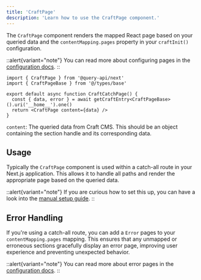 ```yaml
---
title: 'CraftPage'
description: 'Learn how to use the CraftPage component.'
---
```


The `CraftPage` component renders the mapped React page based on your queried data and the `contentMapping.pages` property in your `craftInit()` configuration.

::alert{variant="note"}
  You can read more about configuring pages in the [configuration docs](/libraries/query-api-next/get-started/configuration#contentmapping).
::

```tsx
import { CraftPage } from '@query-api/next'
import { CraftPageBase } from '@/types/base'

export default async function CraftCatchPage() {
  const { data, error } = await getCraftEntry<CraftPageBase>().uri('__home__').one()
  return <CraftPage content={data} />
}
```

`content`: The queried data from Craft CMS. This should be an object containing the section handle and its corresponding data.

## Usage

Typically the `CraftPage` component is used within a catch-all route in your Next.js application. This allows it to handle all paths and render the appropriate page based on the queried data.

::alert{variant="note"}
  If you are curious how to set this up, you can have a look into the [manual setup guide](/libraries/query-api-next/get-started/manual-setup#catch-all-route).
::

## Error Handling

If you're using a catch-all route, you can add a `Error` pages to your `contentMapping.pages` mapping. 
This ensures that any unmapped or erroneous sections gracefully display an error page, improving user experience and preventing unexpected behavior.

::alert{variant="note"}
  You can read more about error pages in the [configuration docs](/libraries/query-api-next/get-started/configuration#contentmapping).
::